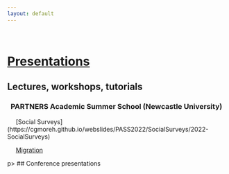 ```yaml
---
layout: default
---
```


<br>

# <span style="text-decoration: underline">Presentations</span>

## Lectures, workshops, tutorials 

### &nbsp;&nbsp;PARTNERS Academic Summer School (Newcastle University)

<p>
&nbsp;&nbsp;&nbsp;&nbsp; [Social Surveys](https://cgmoreh.github.io/webslides/PASS2022/SocialSurveys/2022-SocialSurveys)

&nbsp;&nbsp;&nbsp;&nbsp; [Migration](https://cgmoreh.github.io/webslides/PASS2022/Migration/2022-Migration)

</p>p>
## Conference presentations